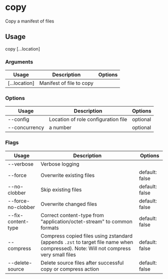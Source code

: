 # copy

Copy a manifest of files

## Usage

copy <options> [...location]

### Arguments

| Usage         | Description              | Options |
| ------------- | ------------------------ | ------- |
| [...location] | Manifest of file to copy |         |

### Options

| Usage                  | Description                         | Options  |
| ---------------------- | ----------------------------------- | -------- |
| --config <str>         | Location of role configuration file | optional |
| --concurrency <number> | a number                            | optional |

### Flags

| Usage              | Description                                                                                                                          | Options        |
| ------------------ | ------------------------------------------------------------------------------------------------------------------------------------ | -------------- |
| --verbose          | Verbose logging                                                                                                                      |                |
| --force            | Overwrite existing files                                                                                                             | default: false |
| --no-clobber       | Skip existing files                                                                                                                  | default: false |
| --force-no-clobber | Overwrite changed files                                                                                                              | default: false |
| --fix-content-type | Correct content-type from "application/octet-stream" to common formats                                                               | default: false |
| --compress         | Compress copied files using zstandard (appends `.zst` to target file name when compressed). Note: Will not compress very small files | default: false |
| --delete-source    | Delete source files after successful copy or compress action                                                                         | default: false |

<!-- This file has been autogenerated by src/readme/readme.generate.ts -->
